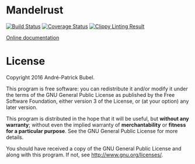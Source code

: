 Mandelrust
==========

[![Build Status](https://travis-ci.org/Moredread/mandelrust.svg?branch=master)](https://travis-ci.org/Moredread/mandelrust)
[![Coverage Status](https://coveralls.io/repos/github/Moredread/mandelrust/badge.svg?branch=master)](https://coveralls.io/github/Moredread/mandelrust?branch=master)
[![Clippy Linting Result](https://clippy.bashy.io/github/Moredread/mandelrust/master/badge.svg)](https://clippy.bashy.io/github/Moredread/mandelrust/master/log)

[Online documentation][docs]

[docs]: https://moredread.github.io/mandelrust/

License
=======

Copyright 2016 André-Patrick Bubel.

This program is free software: you can redistribute it and/or modify it under
the terms of the GNU General Public License as published by the Free Software
Foundation, either version 3 of the License, or (at your option) any later
version.

This program is distributed in the hope that it will be useful, but **without
any warranty**; without even the implied warranty of **merchantability** or
**fitness for a particular purpose**.  See the GNU General Public License for
more details.

You should have received a copy of the GNU General Public License and along with
this program. If not, see http://www.gnu.org/licenses/.
